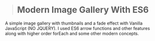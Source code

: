 > # Modern Image Gallery With ES6

A simple image gallery with thumbnails and a fade effect with Vanilla JavaScript (NO JQUERY). I used ES6 arrow functions and other features along with higher order forEach and some other modern concepts.